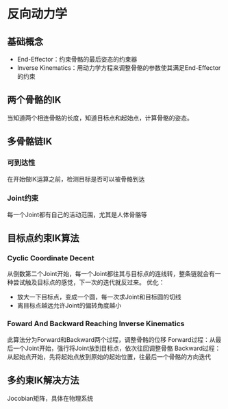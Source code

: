 # 反向动力学

## 基础概念
+ End-Effector：约束骨骼的最后姿态的约束器
+ Inverse Kinematics：用动力学方程来调整骨骼的参数使其满足End-Effector的约束

## 两个骨骼的IK
当知道两个相连骨骼的长度，知道目标点和起始点，计算骨骼的姿态。

## 多骨骼链IK

### 可到达性
在开始做IK运算之前，检测目标是否可以被骨骼到达

### Joint约束
每一个Joint都有自己的活动范围，尤其是人体骨骼等

## 目标点约束IK算法
### Cyclic Coordinate Decent
从倒数第二个Joint开始，每一个Joint都往其与目标点的连线转，整条链就会有一种尝试触及目标点的感觉，下一次的迭代就反过来。
优化：
+ 放大一下目标点，变成一个圆，每一次求Joint和目标圆的切线
+ 离目标点越远允许Joint的偏转角度越小

### Foward And Backward Reaching Inverse Kinematics
此算法分为Forward和Backward两个过程，调整骨骼的位移
Forward过程：从最后一个Joint开始，强行将Joint放到目标点，依次往回调整骨骼
Backward过程：从起始点开始，先将起始点放到原始的起始位置，往最后一个骨骼的方向迭代

## 多约束IK解决方法
Jocobian矩阵，具体在物理系统